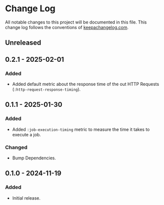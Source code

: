 # Change Log

All notable changes to this project will be documented in this file. This change log follows the conventions
of [keepachangelog.com](http://keepachangelog.com/).

## Unreleased

## 0.2.1 - 2025-02-01

### Added

- Added default metric about the response time of the out HTTP Requests (`:http-request-response-timing`).

## 0.1.1 - 2025-01-30

### Added

- Added `:job-execution-timing` metric to measure the time it takes to execute a job.

### Changed

- Bump Dependencies.

## 0.1.0 - 2024-11-19

### Added

- Initial release.
